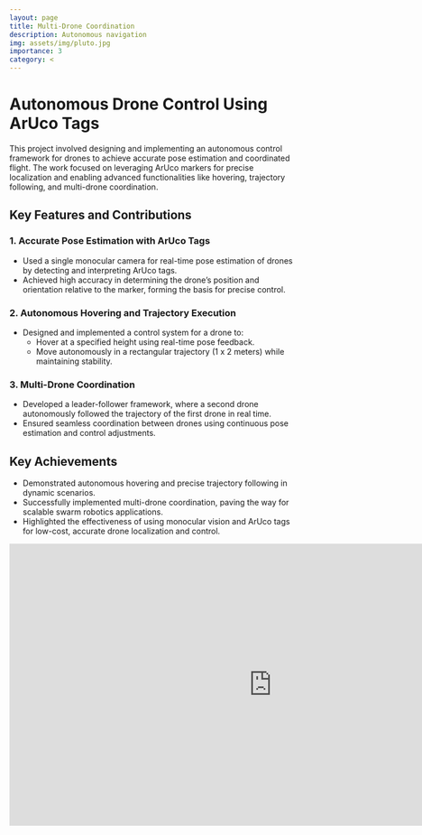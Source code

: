 ```yaml
---
layout: page
title: Multi-Drone Coordination
description: Autonomous navigation
img: assets/img/pluto.jpg
importance: 3
category: <
---
```


# Autonomous Drone Control Using ArUco Tags

This project involved designing and implementing an autonomous control framework for drones to achieve accurate pose estimation and coordinated flight. The work focused on leveraging ArUco markers for precise localization and enabling advanced functionalities like hovering, trajectory following, and multi-drone coordination.

## Key Features and Contributions

### 1. **Accurate Pose Estimation with ArUco Tags**

- Used a single monocular camera for real-time pose estimation of drones by detecting and interpreting ArUco tags.
- Achieved high accuracy in determining the drone’s position and orientation relative to the marker, forming the basis for precise control.

### 2. **Autonomous Hovering and Trajectory Execution**

- Designed and implemented a control system for a drone to:
  - Hover at a specified height using real-time pose feedback.
  - Move autonomously in a rectangular trajectory (1 x 2 meters) while maintaining stability.

### 3. **Multi-Drone Coordination**

- Developed a leader-follower framework, where a second drone autonomously followed the trajectory of the first drone in real time.
- Ensured seamless coordination between drones using continuous pose estimation and control adjustments.

## Key Achievements

- Demonstrated autonomous hovering and precise trajectory following in dynamic scenarios.
- Successfully implemented multi-drone coordination, paving the way for scalable swarm robotics applications.
- Highlighted the effectiveness of using monocular vision and ArUco tags for low-cost, accurate drone localization and control.

<iframe width="930" height="500" src="https://www.youtube.com/embed/PdnE_47Gra4?si=VHnNhFGGLldkTy8q" title="YouTube video player" frameborder="0" allow="accelerometer; autoplay; clipboard-write; encrypted-media; gyroscope; picture-in-picture; web-share" referrerpolicy="strict-origin-when-cross-origin" allowfullscreen></iframe>
